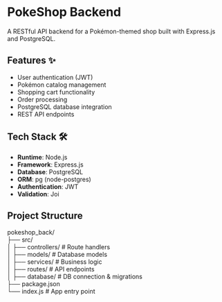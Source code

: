 # PokeShop Backend 

A RESTful API backend for a Pokémon-themed shop built with Express.js and PostgreSQL.

## Features ✨

- User authentication (JWT)
- Pokémon catalog management
- Shopping cart functionality
- Order processing
- PostgreSQL database integration
- REST API endpoints

## Tech Stack 🛠️

- **Runtime**: Node.js
- **Framework**: Express.js
- **Database**: PostgreSQL
- **ORM**: pg (node-postgres)
- **Authentication**: JWT
- **Validation**: Joi

## Project Structure 
pokeshop_back/ <br>
├── src/ <br>
│ ├── controllers/ # Route handlers<br>
│ ├── models/ # Database models<br>
│ ├── services/ # Business logic<br>
│ ├── routes/ # API endpoints<br>
│ ├── database/ # DB connection & migrations<br>
├── package.json<br>
└── index.js # App entry point<br>
